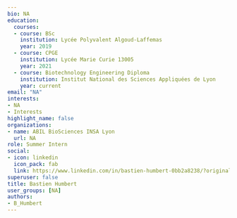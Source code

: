 ```yaml
--- 
bio: NA
education:
  courses:
  - course: BSc
    institution: Lycée Polyvalent Algoud-Laffemas
    year: 2019
  - course: CPGE
    institution: Lycée Marie Curie 13005
    year: 2021
  - course: Biotechnology Engineering Diploma
    institution: Institut National des Sciences Appliquées de Lyon
    year: current
email: "NA"
interests:
- NA
- Interests
highlight_name: false
organizations:
- name: ABIL BioSciences INSA Lyon
  url: NA
role: Summer Intern
social:
- icon: linkedin
  icon_pack: fab
  link: https://www.linkedin.com/in/bastien-humbert-0bb2a8238/?originalSubdomain=fr
superuser: false
title: Bastien Humbert
user_groups: [NA]
authors:
- B_Humbert
---
```









